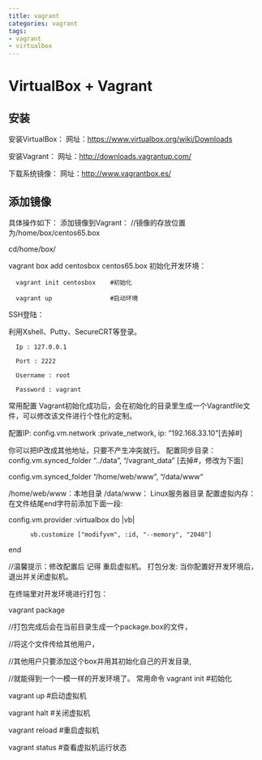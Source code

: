 ```yaml
---
title: vagrant
categories: vagrant
tags: 
- vagrant  
- virtualbox
---
```




# VirtualBox + Vagrant


## 安装

安装VirtualBox：
网址：https://www.virtualbox.org/wiki/Downloads

安装Vagrant：
网址：http://downloads.vagrantup.com/

下载系统镜像：
网址：http://www.vagrantbox.es/

## 添加镜像
具体操作如下：
添加镜像到Vagrant：
  //镜像的存放位置为/home/box/centos65.box

  cd/home/box/

  vagrant box add centosbox centos65.box
初始化开发环境：
```
  vagrant init centosbox    #初始化

  vagrant up                #启动环境
```
SSH登陆：

  利用Xshell、Putty、SecureCRT等登录。
```
  Ip : 127.0.0.1

  Port : 2222

  Username : root

  Password : vagrant
```
常用配置
Vagrant初始化成功后，会在初始化的目录里生成一个Vagrantfile文件，可以修改该文件进行个性化的定制。

配置IP:
  config.vm.network :private_network, ip: “192.168.33.10”[去掉#]

  你可以把IP改成其他地址，只要不产生冲突就行。
配置同步目录：
  config.vm.synced_folder “../data”, “/vagrant_data” [去掉#，修改为下面]

  config.vm.synced_folder “/home/web/www”, “/data/www“

  /home/web/www：本地目录
  /data/www：    Linux服务器目录
配置虚拟内存：
  在文件结尾end字符前添加下面一段:

  config.vm.provider :virtualbox do |vb|

          vb.customize ["modifyvm", :id, "--memory", "2048"]

  end

  //温馨提示：修改配置后 记得 重启虚拟机。
打包分发:
当你配置好开发环境后，退出并关闭虚拟机。

  在终端里对开发环境进行打包：

  vagrant package

  //打包完成后会在当前目录生成一个package.box的文件，

  //将这个文件传给其他用户，

  //其他用户只要添加这个box并用其初始化自己的开发目录,

  //就能得到一个一模一样的开发环境了。
常用命令
  vagrant init #初始化

  vagrant up #启动虚拟机

  vagrant halt #关闭虚拟机

  vagrant reload #重启虚拟机

  vagrant status #查看虚拟机运行状态
